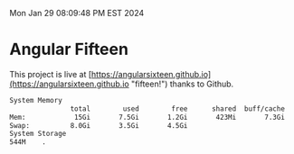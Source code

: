 Mon Jan 29 08:09:48 PM EST 2024

# Angular Fifteen


This project is live at [https://angularsixteen.github.io](https://angularsixteen.github.io "fifteen!") thanks to Github.

```bash
System Memory
               total        used        free      shared  buff/cache   available
Mem:            15Gi       7.5Gi       1.2Gi       423Mi       7.3Gi       7.7Gi
Swap:          8.0Gi       3.5Gi       4.5Gi
System Storage
544M	.
